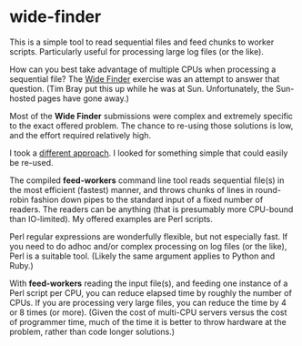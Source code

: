 wide-finder
===========

This is a simple tool to read sequential files and feed chunks to worker scripts. Particularly useful for processing large log files (or the like).

How can you best take advantage of multiple CPUs when processing a sequential file? The [Wide Finder](https://www.tbray.org/ongoing/When/200x/2008/05/01/Wide-Finder-2) exercise was an attempt to answer that question. (Tim Bray put this up while he was at Sun. Unfortunately, the Sun-hosted pages have gone away.)

Most of the **Wide Finder** submissions were complex and extremely specific to the exact offered problem. The chance to re-using those solutions is low, and the effort required relatively high.

I took a [different approach](http://bannister.us/weblog/2008/wrapping-up-wide-finder-2/). I looked for something simple that could easily be re-used.

The compiled **feed-workers** command line tool reads sequential file(s) in the most efficient (fastest) manner, and throws chunks of lines in round-robin fashion down pipes to the standard input of a fixed number of readers. The readers can be anything (that is presumably more CPU-bound than IO-limited). My offered examples are Perl scripts.

Perl regular expressions are wonderfully flexible, but not especially fast. If you need to do adhoc and/or complex processing on log files (or the like), Perl is a suitable tool. (Likely the same argument applies to Python and Ruby.)

With **feed-workers** reading the input file(s), and feeding one instance of a Perl script per CPU, you can reduce elapsed time by roughly the number of CPUs. If you are processing very large files, you can reduce the time by 4 or 8 times (or more).  (Given the cost of multi-CPU servers versus the cost of programmer time, much of the time it is better to throw hardware at the problem, rather than code longer solutions.)
